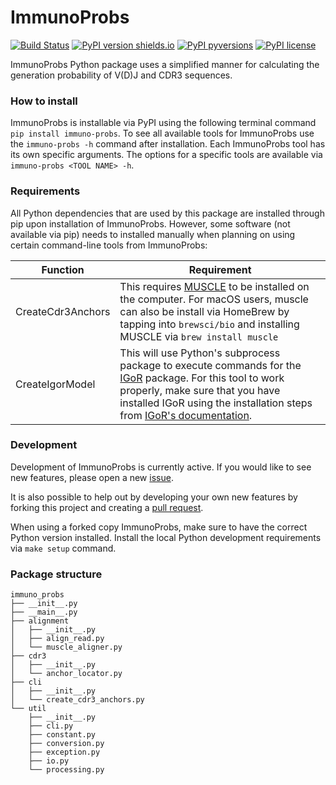# ImmunoProbs

[![Build Status](https://img.shields.io/travis/penuts7644/ImmunoProbs.svg?branch=master&longCache=true&style=for-the-badge)](https://travis-ci.org/penuts7644/ImmunoProbs)
[![PyPI version shields.io](https://img.shields.io/pypi/v/immuno-probs.svg?longCache=true&style=for-the-badge)](https://pypi.python.org/pypi/immuno-probs/)
[![PyPI pyversions](https://img.shields.io/pypi/pyversions/immuno-probs.svg?longCache=true&style=for-the-badge)](https://pypi.python.org/pypi/immuno-probs/)
[![PyPI license](https://img.shields.io/pypi/l/immuno-probs.svg?longCache=true&style=for-the-badge)](https://pypi.python.org/pypi/immuno-probs/)

ImmunoProbs Python package uses a simplified manner for calculating the generation probability of V(D)J and CDR3 sequences.

### How to install

ImmunoProbs is installable via PyPI using the following terminal command `pip install immuno-probs`. To see all available tools for ImmunoProbs use the `immuno-probs -h` command after installation. Each ImmunoProbs tool has its own specific arguments. The options for a specific tools are available via `immuno-probs <TOOL NAME> -h`.

### Requirements

All Python dependencies that are used by this package are installed through pip upon installation of ImmunoProbs. However, some software (not available via pip) needs to installed manually when planning on using certain command-line tools from ImmunoProbs:

| Function | Requirement |
| -------- | ----------- |
| CreateCdr3Anchors | This requires [MUSCLE](http://www.drive5.com/muscle/) to be installed on the computer. For macOS users, muscle can also be install via HomeBrew by tapping into `brewsci/bio` and installing MUSCLE via `brew install muscle` |
| CreateIgorModel | This will use Python's subprocess package to execute commands for the [IGoR](https://github.com/qmarcou/IGoR) package. For this tool to work properly, make sure that you have installed IGoR using the installation steps from [IGoR's documentation](https://qmarcou.github.io/IGoR/#install). |

### Development

Development of ImmunoProbs is currently active. If you would like to see new features, please open a new [issue](https://github.com/penuts7644/ImmunoProbs/issues/new).

It is also possible to help out by developing your own new features by forking this project and creating a [pull request](https://github.com/penuts7644/ImmunoProbs/compare).

When using a forked copy ImmunoProbs, make sure to have the correct Python version installed. Install the local Python development requirements via `make setup` command.

### Package structure

```
immuno_probs
├── __init__.py
├── __main__.py
├── alignment
│   ├── __init__.py
│   ├── align_read.py
│   └── muscle_aligner.py
├── cdr3
│   ├── __init__.py
│   └── anchor_locator.py
├── cli
│   ├── __init__.py
│   └── create_cdr3_anchors.py
└── util
    ├── __init__.py
    ├── cli.py
    ├── constant.py
    ├── conversion.py
    ├── exception.py
    ├── io.py
    └── processing.py
```
